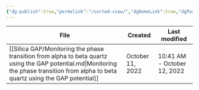 ```yaml
---
{"dg-publish":true,"permalink":"/sorted-view/","dgHomeLink":true,"dgPassFrontmatter":false}
---
```


| File                                                                                                                                                                                   | Created          | Last modified               |
| -------------------------------------------------------------------------------------------------------------------------------------------------------------------------------------- | ---------------- | --------------------------- |
| [[Silica GAP/Monitoring the phase transition from alpha to beta quartz using the GAP potential.md\|Monitoring the phase transition from alpha to beta quartz using the GAP potential]] | October 11, 2022 | 10:41 AM - October 12, 2022 |







